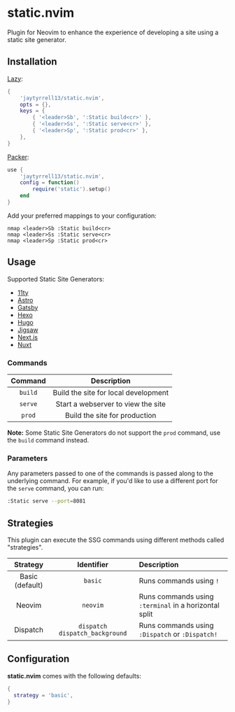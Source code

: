 # static.nvim

Plugin for Neovim to enhance the experience of developing a site using a static site generator.

## Installation

[Lazy](https://github.com/folke/lazy.nvim):

```lua
{
    'jaytyrrell13/static.nvim',
    opts = {},
    keys = {
        { '<leader>Sb', ':Static build<cr>' },
        { '<leader>Ss', ':Static serve<cr>' },
        { '<leader>Sp', ':Static prod<cr>' },
    },
}
```

[Packer](https://github.com/wbthomason/packer.nvim):

```lua
use {
    'jaytyrrell13/static.nvim',
    config = function()
        require('static').setup()
    end
}
```

Add your preferred mappings to your configuration:

```
nmap <leader>Sb :Static build<cr>
nmap <leader>Ss :Static serve<cr>
nmap <leader>Sp :Static prod<cr>
```

## Usage

Supported Static Site Generators:

- [11ty](https://www.11ty.dev/)
- [Astro](https://astro.build/)
- [Gatsby](https://www.gatsbyjs.com/)
- [Hexo](https://hexo.io/)
- [Hugo](https://gohugo.io/)
- [Jigsaw](https://jigsaw.tighten.com/)
- [Next.js](https://nextjs.org/)
- [Nuxt](https://nuxt.com/)

### Commands

| Command | Description |
| :-----: | :---------: |
| `build` | Build the site for local development |
| `serve` | Start a webserver to view the site |
| `prod`  | Build the site for production |

**Note:** Some Static Site Generators do not support the `prod` command, use the `build` command instead.

### Parameters

Any parameters passed to one of the commands is passed along to the underlying command. For example, if you'd like to use a different port for the `serve` command, you can run:

```sh
:Static serve --port=8081
```

## Strategies

This plugin can execute the SSG commands using different methods called "strategies".

| Strategy | Identifier | Description |
| :---: | :---: | :--- |
| Basic (default) | `basic` | Runs commands using `!` |
| Neovim | `neovim` | Runs commands using `:terminal` in a horizontal split |
| Dispatch | `dispatch` `dispatch_background` | Runs commands using `:Dispatch` or `:Dispatch!` |

## Configuration

**static.nvim** comes with the following defaults:

```lua
{
  strategy = 'basic',
}
```
